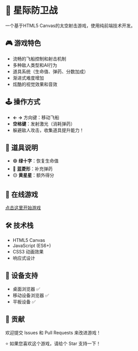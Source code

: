 # 🚀 星际防卫战

一个基于HTML5 Canvas的太空射击游戏，使用纯前端技术开发。

## 🎮 游戏特色

- 流畅的飞船控制和射击机制
- 多种敌人类型和AI行为
- 道具系统（生命值、弹药、分数加成）
- 渐进式难度增加
- 炫酷的视觉效果和音效

## 🕹️ 操作方式

- **← →** 方向键：移动飞船
- **空格键**：发射激光（消耗弹药）
- 躲避敌人攻击，收集道具提升能力！

## 🎁 道具说明

- 🟢 **绿十字**：恢复生命值
- 🔵 **蓝菱形**：补充弹药  
- 🟡 **黄星星**：额外得分

## 🚀 在线游戏

[点击这里开始游戏](https://Linductor-alkaid.github.io/starwar/)

## 🛠️ 技术栈

- HTML5 Canvas
- JavaScript (ES6+)
- CSS3 动画效果
- 响应式设计

## 📱 设备支持

- 桌面浏览器 ✅
- 移动设备浏览器 ✅
- 平板设备 ✅

## 🤝 贡献

欢迎提交 Issues 和 Pull Requests 来改进游戏！

⭐ 如果您喜欢这个游戏，请给个 Star 支持一下！